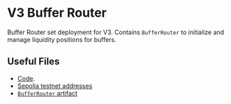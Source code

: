 # V3 Buffer Router

Buffer Router set deployment for V3.
Contains `BufferRouter` to initialize and manage liquidity positions for buffers.

## Useful Files

- [Code](https://github.com/balancer/balancer-v3-monorepo/commit/74d7068fb21565741427cdabfa4f1b539a4bddaa).
- [Sepolia testnet addresses](./output/sepolia.json)
- [`BufferRouter` artifact](./artifact/BufferRouter.json)

